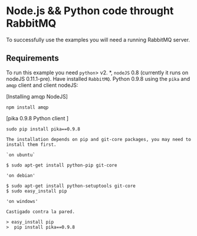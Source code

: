 # Node.js && Python code throught RabbitMQ 

 
To successfully use the examples you will need a running RabbitMQ server.

 

## Requirements

To run this example you need `python`> v2. *, `nodeJS` 0.8 (currently it runs on nodeJS 0.11.1-pre). Have installed `RabbitMQ`. Python 0.9.8 using the `pika` and `amqp` client and client nodeJS:


 [Installing amqp NodeJS]

 	npm install amqp

 [pika 0.9.8 Python client ]

 	sudo pip install pika==0.9.8

 `The installation depends on pip and git-core packages, you may need to install them first.`

 	`on ubuntu`

 	$ sudo apt-get install python-pip git-core

	'on debian'

	$ sudo apt-get install python-setuptools git-core
	$ sudo easy_install pip

	'on windows'

	Castigado contra la pared.

	> easy_install pip
	>  pip install pika==0.9.8